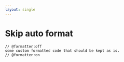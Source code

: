 ```yaml
---
layout: single
---
```


# Skip auto format 
```
// @formatter:off
some custom formatted code that should be kept as is.
// @formatter:on
```